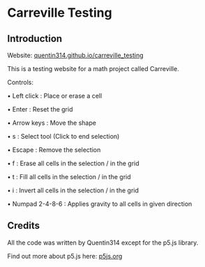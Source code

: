 # Carreville Testing

## Introduction

Website: [quentin314.github.io/carreville_testing](https://quentin314.github.io/carreville_testing)

This is a testing website for a math project called Carreville.





Controls:

• Left click : Place or erase a cell

• Enter : Reset the grid

• Arrow keys : Move the shape

• s : Select tool (Click to end selection)

• Escape : Remove the selection

• f : Erase all cells in the selection / in the grid

• t : Fill all cells in the selection / in the grid

• i : Invert all cells in the selection / in the grid

• Numpad 2-4-8-6 : Applies gravity to all cells in given direction




## Credits

All the code was written by Quentin314 except for the p5.js library.

Find out more about p5.js here: [p5js.org](https://p5js.org)

